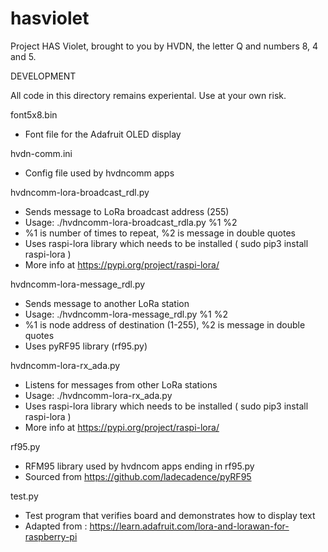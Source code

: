 # hasviolet
Project HAS Violet, brought to you by HVDN, the letter Q and numbers 8, 4 and 5. 

DEVELOPMENT

All code in this directory remains experiental. Use at your own risk.


font5x8.bin
- Font file for the Adafruit OLED display

hvdn-comm.ini
- Config file used by hvdncomm apps

hvdncomm-lora-broadcast_rdl.py
- Sends message to LoRa broadcast address (255)
- Usage: ./hvdncomm-lora-broadcast_rdla.py %1 %2
- %1 is number of times to repeat, %2 is message in double quotes
- Uses raspi-lora library which needs to be installed ( sudo pip3 install raspi-lora )
- More info at https://pypi.org/project/raspi-lora/

hvdncomm-lora-message_rdl.py
- Sends message to another LoRa station
- Usage: ./hvdncomm-lora-message_rdl.py %1 %2
- %1 is node address of destination (1-255), %2 is message in double quotes
- Uses pyRF95 library (rf95.py)

hvdncomm-lora-rx_ada.py
- Listens for messages from other LoRa stations
- Usage: ./hvdncomm-lora-rx_ada.py
- Uses raspi-lora library which needs to be installed ( sudo pip3 install raspi-lora )
- More info at https://pypi.org/project/raspi-lora/

rf95.py
- RFM95 library used by hvdncom apps ending in rf95.py
- Sourced from https://github.com/ladecadence/pyRF95

test.py
- Test program that verifies board and demonstrates how to display text
- Adapted from : https://learn.adafruit.com/lora-and-lorawan-for-raspberry-pi
